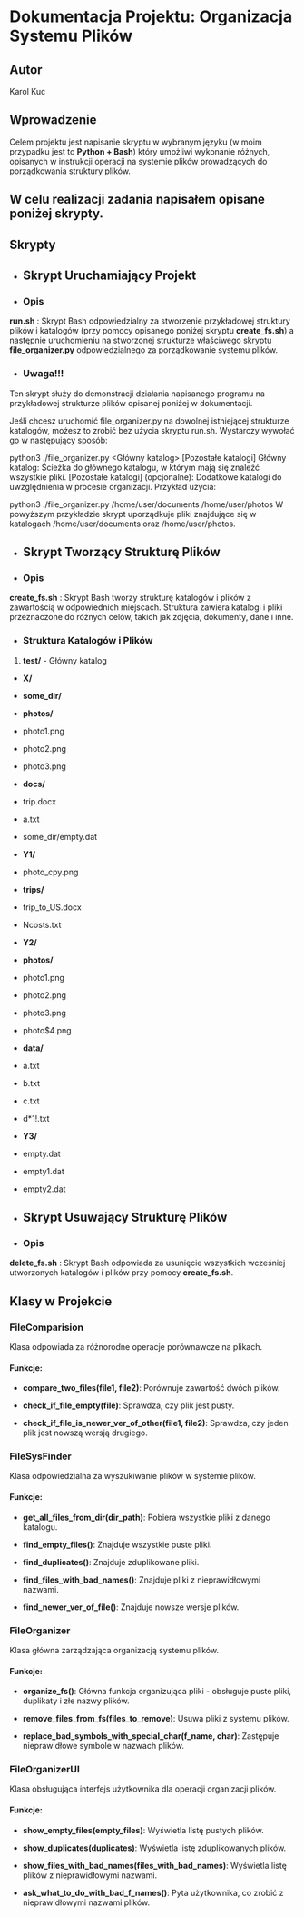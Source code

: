 # Dokumentacja Projektu: Organizacja Systemu Plików

## Autor
Karol Kuc

## Wprowadzenie
Celem projektu jest napisanie skryptu w wybranym języku (w moim przypadku jest to **Python + Bash**) który umożliwi wykonanie różnych, opisanych w instrukcji operacji na systemie plików prowadzących do porządkowania struktury plików. 

W celu realizacji zadania napisałem opisane poniżej skrypty. 
----------

## Skrypty

- ## Skrypt Uruchamiający Projekt

- ### Opis
**run.sh** : Skrypt Bash odpowiedzialny za stworzenie przykładowej struktury plików i katalogów (przy pomocy opisanego poniżej skryptu **create_fs.sh**) a następnie uruchomieniu na stworzonej strukturze właściwego skryptu **file_organizer.py** odpowiedzialnego za porządkowanie systemu plików. 

- ### Uwaga!!!
Ten skrypt służy do demonstracji działania napisanego programu na przykładowej strukturze plików opisanej poniżej w dokumentacji.

Jeśli chcesz uruchomić file_organizer.py na dowolnej istniejącej strukturze katalogów, możesz to zrobić bez użycia skryptu run.sh. Wystarczy wywołać go w następujący sposób:

python3 ./file_organizer.py <Główny katalog> [Pozostałe katalogi]
Główny katalog: Ścieżka do głównego katalogu, w którym mają się znaleźć wszystkie pliki.
[Pozostałe katalogi] (opcjonalne): Dodatkowe katalogi do uwzględnienia w procesie organizacji.
Przykład użycia:

python3 ./file_organizer.py /home/user/documents /home/user/photos
W powyższym przykładzie skrypt uporządkuje pliki znajdujące się w katalogach /home/user/documents oraz /home/user/photos.

- ## Skrypt Tworzący Strukturę Plików

- ### Opis
**create_fs.sh** : Skrypt Bash tworzy strukturę katalogów i plików z zawartością w odpowiednich miejscach. Struktura zawiera katalogi i pliki przeznaczone do różnych celów, takich jak zdjęcia, dokumenty, dane i inne.

- ### Struktura Katalogów i Plików

1.  **test/** - Główny katalog

-  **X/**

-  **some_dir/**

-  **photos/**

- photo1.png

- photo2.png

- photo3.png

-  **docs/**

- trip.docx

- a.txt

- some_dir/empty.dat

-  **Y1/**

- photo_cpy.png

-  **trips/**

- trip_to_US.docx

- Ncosts.txt

-  **Y2/**

-  **photos/**

- photo1.png

- photo2.png

- photo3.png

- photo$4.png

-  **data/**

- a.txt

- b.txt

- c.txt

- d*1!.txt

-  **Y3/**

- empty.dat

- empty1.dat

- empty2.dat

- ## Skrypt Usuwający Strukturę Plików
- ### Opis
**delete_fs.sh** : Skrypt Bash odpowiada za usunięcie wszystkich wcześniej utworzonych katalogów i plików przy pomocy **create_fs.sh**.


## Klasy w Projekcie
### FileComparision
Klasa odpowiada za różnorodne operacje porównawcze na plikach.

#### Funkcje:
-   **compare_two_files(file1, file2)**: Porównuje zawartość dwóch plików.
    
-   **check_if_file_empty(file)**: Sprawdza, czy plik jest pusty.
    
-   **check_if_file_is_newer_ver_of_other(file1, file2)**: Sprawdza, czy jeden plik jest nowszą wersją drugiego.
    

### FileSysFinder
Klasa odpowiedzialna za wyszukiwanie plików w systemie plików.

#### Funkcje:
-   **get_all_files_from_dir(dir_path)**: Pobiera wszystkie pliki z danego katalogu.
    
-   **find_empty_files()**: Znajduje wszystkie puste pliki.
    
-   **find_duplicates()**: Znajduje zduplikowane pliki.
    
-   **find_files_with_bad_names()**: Znajduje pliki z nieprawidłowymi nazwami.
    
-   **find_newer_ver_of_file()**: Znajduje nowsze wersje plików.
    

### FileOrganizer
Klasa główna zarządzająca organizacją systemu plików.

#### Funkcje:
-   **organize_fs()**: Główna funkcja organizująca pliki - obsługuje puste pliki, duplikaty i złe nazwy plików.
    
-   **remove_files_from_fs(files_to_remove)**: Usuwa pliki z systemu plików.
    
-   **replace_bad_symbols_with_special_char(f_name, char)**: Zastępuje nieprawidłowe symbole w nazwach plików.
    

### FileOrganizerUI
Klasa obsługująca interfejs użytkownika dla operacji organizacji plików.

#### Funkcje:
-   **show_empty_files(empty_files)**: Wyświetla listę pustych plików.
    
-   **show_duplicates(duplicates)**: Wyświetla listę zduplikowanych plików.
    
-   **show_files_with_bad_names(files_with_bad_names)**: Wyświetla listę plików z nieprawidłowymi nazwami.
    
-   **ask_what_to_do_with_bad_f_names()**: Pyta użytkownika, co zrobić z nieprawidłowymi nazwami plików.
